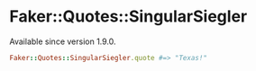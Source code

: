 # Faker::Quotes::SingularSiegler

Available since version 1.9.0.

```ruby
Faker::Quotes::SingularSiegler.quote #=> "Texas!"
```
